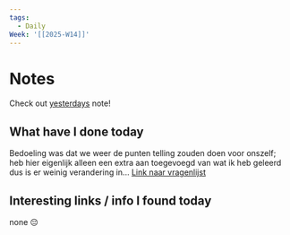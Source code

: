 ```yaml
---
tags:
  - Daily
Week: '[[2025-W14]]'
---
```

# Notes
Check out [yesterdays](2025-04-03.md) note!
## What have I done today
Bedoeling was dat we weer de punten telling zouden doen voor onszelf; heb hier eigenlijk alleen een extra aan toegevoegd van wat ik heb geleerd dus is er weinig verandering in...
[Link naar vragenlijst](obsidian://open?vault=HvA-brain&file=Daily%20notes%2F2025-02-28)

## Interesting links / info I found today
none 😔